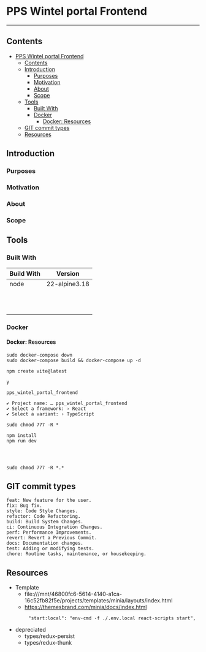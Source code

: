 # PPS Wintel portal Frontend
---------------

## Contents
- [PPS Wintel portal Frontend](#pps-wintel-portal-frontend)
  - [Contents](#contents)
  - [Introduction](#introduction)
    - [Purposes](#purposes)
    - [Motivation](#motivation)
    - [About](#about)
    - [Scope](#scope)
  - [Tools](#tools)
    - [Built With](#built-with)
    - [Docker](#docker)
      - [Docker: Resources](#docker-resources)
  - [GIT commit types](#git-commit-types)
  - [Resources](#resources)


## Introduction

### Purposes

### Motivation


### About


### Scope



## Tools

### Built With


| Build With       | Version       |
| ---------------- | ------------- |
| node             | 22-alpine3.18 |
|                  |               |
|                  |               |
|                  |               |
|                  |               |
|                  |               |
|                  |               |
|                  |               |
|                  |               |
|                  |               |
|                  |               |
|                  |               |



### Docker
#### Docker: Resources
```
sudo docker-compose down
sudo docker-compose build && docker-compose up -d

npm create vite@latest

y

pps_wintel_portal_frontend

✔ Project name: … pps_wintel_portal_frontend
✔ Select a framework: › React
✔ Select a variant: › TypeScript

sudo chmod 777 -R *

npm install
npm run dev

```

```



```

```
sudo chmod 777 -R *.*
```



## GIT commit types
```
feat: New feature for the user.
fix: Bug fix.
style: Code Style Changes.
refactor: Code Refactoring.
build: Build System Changes.
ci: Continuous Integration Changes.
perf: Performance Improvements.
revert: Revert a Previous Commit.
docs: Documentation changes.
test: Adding or modifying tests.
chore: Routine tasks, maintenance, or housekeeping.
```


## Resources
- Template
  - file:///mnt/46800fc6-5614-4140-a1ca-16c52fb82f5e/projects/templates/minia/layouts/index.html
  - https://themesbrand.com/minia/docs/index.html

```
        "start:local": "env-cmd -f ./.env.local react-scripts start",

```


- depreciated
  - types/redux-persist
  - types/redux-thunk